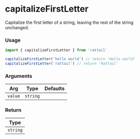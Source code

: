 # capitalizeFirstLetter

Capitalize the first letter of a string, leaving the rest of the string unchanged.

### Usage

```ts
import { capitalizeFirstLetter } from 'rattail'

capitalizeFirstLetter('hello world') // return 'Hello world'
capitalizeFirstLetter('rattail') // return 'Rattail'
```

### Arguments

| Arg     |   Type   | Defaults |
| ------- | :------: | -------: |
| `value` | `string` |          |

### Return

|   Type   |
| :------: |
| `string` |
